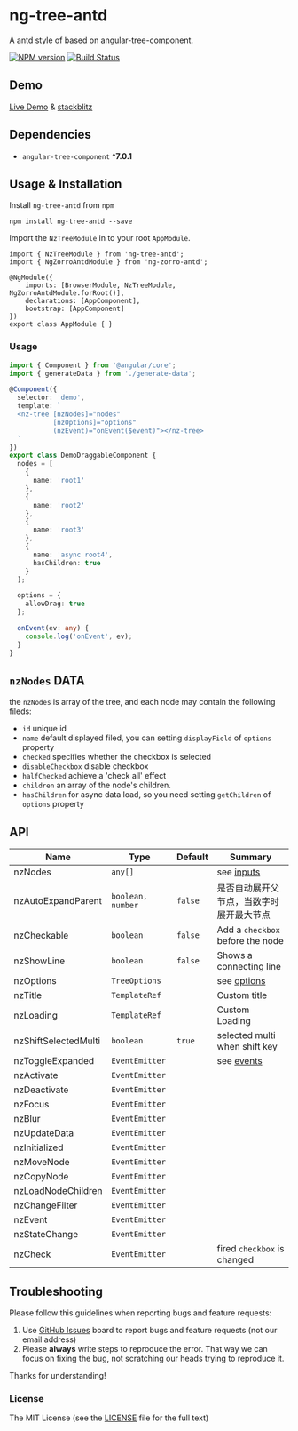 # ng-tree-antd

A antd style of based on angular-tree-component.

[![NPM version](https://img.shields.io/npm/v/ng-tree-antd.svg)](https://www.npmjs.com/package/ng-tree-antd)
[![Build Status](https://travis-ci.org/cipchk/ng-tree-antd.svg?branch=master)](https://travis-ci.org/cipchk/ng-tree-antd)

## Demo

[Live Demo](https://cipchk.github.io/ng-tree-antd/) & [stackblitz](https://stackblitz.com/edit/ng-tree-antd?file=app%2Fapp.component.ts)

## Dependencies

+ `angular-tree-component` **^7.0.1**

## Usage & Installation

Install `ng-tree-antd` from `npm`

```
npm install ng-tree-antd --save
```

Import the `NzTreeModule` in to your root `AppModule`.

```
import { NzTreeModule } from 'ng-tree-antd';
import { NgZorroAntdModule } from 'ng-zorro-antd';

@NgModule({
    imports: [BrowserModule, NzTreeModule, NgZorroAntdModule.forRoot()],
    declarations: [AppComponent],
    bootstrap: [AppComponent]
})
export class AppModule { }
```

### Usage

```typescript
import { Component } from '@angular/core';
import { generateData } from './generate-data';

@Component({
  selector: 'demo',
  template: `
  <nz-tree [nzNodes]="nodes"
           [nzOptions]="options"
           (nzEvent)="onEvent($event)"></nz-tree>
  `
})
export class DemoDraggableComponent {
  nodes = [
    {
      name: 'root1'
    },
    {
      name: 'root2'
    },
    {
      name: 'root3'
    },
    {
      name: 'async root4',
      hasChildren: true
    }
  ];

  options = {
    allowDrag: true
  };

  onEvent(ev: any) {
    console.log('onEvent', ev);
  }
}
```

## `nzNodes` DATA

the `nzNodes` is array  of the tree, and each node may contain the following fileds:

+ `id` unique id
+ `name` default displayed filed, you can setting `displayField` of `options` property
+ `checked` specifies whether the checkbox is selected
+ `disableCheckbox` disable checkbox
+ `halfChecked` achieve a 'check all' effect
+ `children` an array of the node's children.
+ `hasChildren` for async data load, so you need setting `getChildren` of `options` property

## API

| Name    | Type           | Default  | Summary |
| ------- | ------------- | ----- | ----- |
| nzNodes | `any[]` |  | see [inputs](https://angular2-tree.readme.io/docs/inputs) |
| nzAutoExpandParent | `boolean, number` | `false` | 是否自动展开父节点，当数字时展开最大节点 |
| nzCheckable | `boolean` | `false` | Add a `checkbox` before the node |
| nzShowLine | `boolean` | `false` | Shows a connecting line |
| nzOptions | `TreeOptions` |  | see [options](https://angular2-tree.readme.io/docs/options) |
| nzTitle | `TemplateRef` |  | Custom title |
| nzLoading | `TemplateRef` |  | Custom Loading |
| nzShiftSelectedMulti | `boolean` | `true` | selected multi when shift key |
| nzToggleExpanded | `EventEmitter` |  | see [events](https://angular2-tree.readme.io/docs/events) |
| nzActivate | `EventEmitter` |  |  |
| nzDeactivate | `EventEmitter` |  |  |
| nzFocus | `EventEmitter` |  |  |
| nzBlur | `EventEmitter` |  |  |
| nzUpdateData | `EventEmitter` |  |  |
| nzInitialized | `EventEmitter` |  |  |
| nzMoveNode | `EventEmitter` |  |  |
| nzCopyNode | `EventEmitter` |  |  |
| nzLoadNodeChildren | `EventEmitter` |  |  |
| nzChangeFilter | `EventEmitter` |  |  |
| nzEvent | `EventEmitter` |  |  |
| nzStateChange | `EventEmitter` |  |  |
| nzCheck | `EventEmitter` |  | fired `checkbox` is changed |

## Troubleshooting

Please follow this guidelines when reporting bugs and feature requests:

1. Use [GitHub Issues](https://github.com/cipchk/ng-tree-antd/issues) board to report bugs and feature requests (not our email address)
2. Please **always** write steps to reproduce the error. That way we can focus on fixing the bug, not scratching our heads trying to reproduce it.

Thanks for understanding!

### License

The MIT License (see the [LICENSE](https://github.com/cipchk/ng-tree-antd/blob/master/LICENSE) file for the full text)
